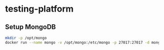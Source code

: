 # testing-platform

## Setup MongoDB

``` bash
mkdir -p /opt/mongo
docker run --name mongo -v /opt/mongo:/etc/mongo -p 27017:27017 -d mongo:4.2
```